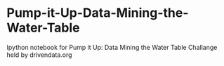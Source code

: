 # Pump-it-Up-Data-Mining-the-Water-Table
Ipython notebook for Pump it Up: Data Mining the Water Table Challange held by drivendata.org
